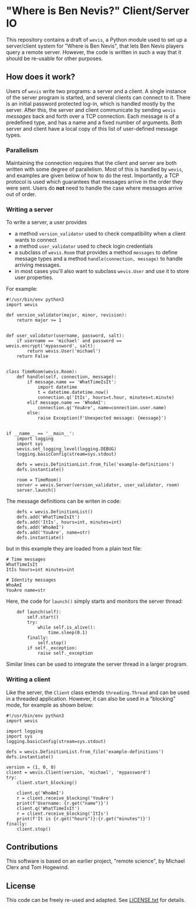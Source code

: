 # "Where is Ben Nevis?" Client/Server IO

This repository contains a draft of ``wevis``, a Python module used to set up a server/client system for "Where is Ben Nevis", that lets Ben Nevis players query a remote server.
However, the code is written in such a way that it should be re-usable for other purposes.

## How does it work?

Users of ``wevis`` write two programs: a server and a client.
A single instance of the server program is started, and several clients can connect to it.
There is an initial password protected log-in, which is handled mostly by the server.
After this, the server and client communicate by sending ``wevis`` _messages_ back and forth over a TCP connection.
Each message is of a predefined type, and has a name and a fixed number of arguments.
Both server and client have a local copy of this list of user-defined message types.

### Parallelism

Maintaining the connection requires that the client and server are both written with some degree of parallelism.
Most of this is handled by ``wevis``, and examples are given below of how to do the rest.
Importantly, a TCP protocol is used which guarantees that messages arrive in the order they were sent.
Users do **not** need to handle the case where messages arrive out of order.

### Writing a server

To write a server, a user provides

- a method ``version_validator`` used to check compatibility when a client wants to connect
- a method ``user_validator`` used to check login credentials
- a subclass of ``wevis.Room`` that provides a method ``messages`` to define message types and a method ``handle(connection, message)`` to handle arriving messages.
- in most cases you'll also want to subclass ``wevis.User`` and use it to store user properties.

For example:

```
#!/usr/bin/env python3
import wevis

def version_validator(major, minor, revision):
    return major >= 1


def user_validator(username, password, salt):
    if username == 'michael' and password == wevis.encrypt('mypassword', salt):
        return wevis.User('michael')
    return False


class TimeRoom(wevis.Room):
    def handle(self, connection, message):
        if message.name == 'WhatTimeIsIt':
            import datetime
            t = datetime.datetime.now()
            connection.q('ItIs', hours=t.hour, minutes=t.minute)
        elif message.name == 'WhoAmI':
            connection.q('YouAre', name=connection.user.name)
        else:
            raise Exception(f'Unexpected message: {message}')


if __name__ == '__main__':
    import logging
    import sys
    wevis.set_logging_level(logging.DEBUG)
    logging.basicConfig(stream=sys.stdout)

    defs = wevis.DefinitionList.from_file('example-definitions')
    defs.instantiate()

    room = TimeRoom()
    server = wevis.Server(version_validator, user_validator, room)
    server.launch()
```

The message definitions can be writen in code:

```
    defs = wevis.DefinitionList()
    defs.add('WhatTimeIsIt')
    defs.add('ItIs', hours=int, minutes=int)
    defs.add('WhoAmI')
    defs.add('YouAre', name=str)
    defs.instantiate()
```

but in this example they are loaded from a plain text file:

```
# Time messages
WhatTimeIsIt
ItIs hours=int minutes=int

# Identity messages
WhoAmI
YouAre name=str
```

Here, the code for ``launch()`` simply starts and monitors the server thread:

```
    def launch(self):
        self.start()
        try:
            while self.is_alive():
                time.sleep(0.1)
        finally:
            self.stop()
        if self._exception:
            raise self._exception
```

Similar lines can be used to integrate the server thread in a larger program.

### Writing a client

Like the server, the ``Client`` class extends ``threading.Thread`` and can be used in a threaded application.
However, it can also be used in a "blocking" mode, for example as shown below:

```
#!/usr/bin/env python3
import wevis

import logging
import sys
logging.basicConfig(stream=sys.stdout)

defs = wevis.DefinitionList.from_file('example-definitions')
defs.instantiate()

version = (1, 0, 0)
client = wevis.Client(version, 'michael', 'mypassword')
try:
    client.start_blocking()

    client.q('WhoAmI')
    r = client.receive_blocking('YouAre')
    print(f'Username: {r.get("name")}')
    client.q('WhatTimeIsIt')
    r = client.receive_blocking('ItIs')
    print(f'It is {r.get("hours")}:{r.get("minutes")}')
finally:
    client.stop()
```

## Contributions

This software is based on an earlier project, "remote science", by Michael Clerx and Tom Hogewind.

## License

This code can be freely re-used and adapted.
See [LICENSE.txt](LICENSE.txt) for details.

